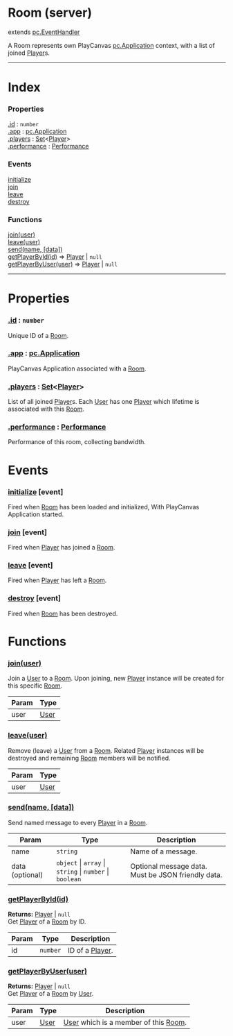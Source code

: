 # Room (server)
extends [pc.EventHandler]

A Room represents own PlayCanvas [pc.Application] context, with a list of joined [Player]s.

---

# Index

### Properties

<a href='#property_id'>.id</a> : `number`  
<a href='#property_app'>.app</a> : [pc.Application]  
<a href='#property_players'>.players</a> : [Set]<[Player]>  
<a href='#property_performance'>.performance</a> : [Performance]  

### Events

<a href='#event_initialize'>initialize</a>  
<a href='#event_join'>join</a>  
<a href='#event_leave'>leave</a>  
<a href='#event_destroy'>destroy</a>  

### Functions

<a href='#function_join'>join(user)</a>  
<a href='#function_leave'>leave(user)</a>  
<a href='#function_send'>send(name, [data])</a>  
<a href='#function_getPlayerById'>getPlayerById(id)</a> => [Player] &#124; `null`  
<a href='#function_getPlayerByUser'>getPlayerByUser(user)</a> => [Player] &#124; `null`  


---


# Properties

<a name='property_id'></a>
### <a href='#property_id'>.id</a> : `number`  
Unique ID of a [Room].

<a name='property_app'></a>
### <a href='#property_app'>.app</a> : [pc.Application]  
PlayCanvas Application associated with a [Room].

<a name='property_players'></a>
### <a href='#property_players'>.players</a> : [Set]<[Player]>  
List of all joined [Player]s. Each [User] has one [Player] which lifetime is associated with this [Room].

<a name='property_performance'></a>
### <a href='#property_performance'>.performance</a> : [Performance]  
Performance of this room, collecting bandwidth.



# Events

<a name='event_initialize'></a>
### <a href='#event_initialize'>initialize</a> [event]  
Fired when [Room] has been loaded and initialized, With PlayCanvas Application started.



<a name='event_join'></a>
### <a href='#event_join'>join</a> [event]  
Fired when [Player] has joined a [Room].



<a name='event_leave'></a>
### <a href='#event_leave'>leave</a> [event]  
Fired when [Player] has left a [Room].



<a name='event_destroy'></a>
### <a href='#event_destroy'>destroy</a> [event]  
Fired when [Room] has been destroyed.



# Functions

<a name='function_join'></a>
### <a href='#function_join'>join(user)</a>  

Join a [User] to a [Room]. Upon joining, new [Player] instance will be created for this specific [Room].

| Param | Type |
| --- | --- |
| user | [User] |  


<a name='function_leave'></a>
### <a href='#function_leave'>leave(user)</a>  

Remove (leave) a [User] from a [Room]. Related [Player] instances will be destroyed and remaining [Room] members will be notified.

| Param | Type |
| --- | --- |
| user | [User] |  


<a name='function_send'></a>
### <a href='#function_send'>send(name, [data])</a>  

Send named message to every [Player] in a [Room].

| Param | Type | Description |
| --- | --- | --- |
| name | `string` | Name of a message. |  
| data (optional) | `object` &#124; `array` &#124; `string` &#124; `number` &#124; `boolean` | Optional message data. Must be JSON friendly data. |  


<a name='function_getPlayerById'></a>
### <a href='#function_getPlayerById'>getPlayerById(id)</a>  
  
**Returns:** [Player] | `null`  
Get [Player] of a [Room] by ID.

| Param | Type | Description |
| --- | --- | --- |
| id | `number` | ID of a [Player]. |  


<a name='function_getPlayerByUser'></a>
### <a href='#function_getPlayerByUser'>getPlayerByUser(user)</a>  
  
**Returns:** [Player] | `null`  
Get [Player] of a [Room] by [User].

| Param | Type | Description |
| --- | --- | --- |
| user | [User] | [User] which is a member of this [Room]. |  




[pc.EventHandler]: https://developer.playcanvas.com/en/api/pc.EventHandler.html  
[User]: ./User.md  
[Room]: ./Room.md  
[Player]: ./Player.md  
[pc.Application]: https://developer.playcanvas.com/en/api/pc.Application.html  
[Set]: https://developer.mozilla.org/en-US/docs/Web/JavaScript/Reference/Global_Objects/Set  
[Performance]: ./Performance.md  
